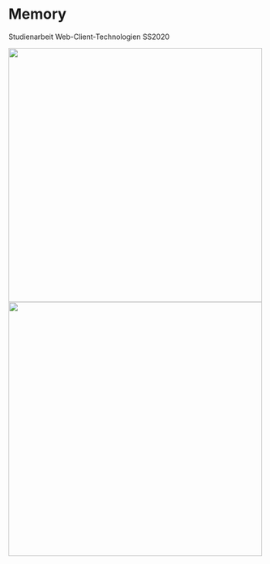 # Memory
Studienarbeit Web-Client-Technologien SS2020
<p float="left">
  <img src="https://github.com/uteee/Memory/assets/84023284/398d699e-36c6-4416-99b8-102a99903fa6" width="500" />
  <img src="https://github.com/uteee/Memory/assets/84023284/91846234-1b48-4d9a-beb6-db789ab54e8c" width="500" /> 
</p>

